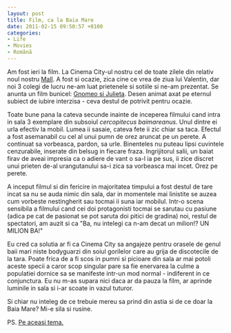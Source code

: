 ```yaml
---
layout: post
title: Film, ca la Baia Mare
date: 2011-02-15 09:50:57 +0100
categories:
- Life
- Movies
- Română
---
```

<p>Am fost ieri la film. La Cinema City-ul nostru cel de toate zilele din relativ noul nostru <a href="http://goldplaza.ro/">Mall</a>. A fost si ocazie, zica cine ce vrea de ziua lui Valentin, dar noi 3 colegi de lucru ne-am luat prietenele si sotiile si ne-am prezentat. Se anunta un film bunicel: <a href="http://www.imdb.com/title/tt0377981/">Gnomeo si Julieta</a>. Desen animat axat pe eternul subiect de iubire interzisa - ceva destul de potrivit pentru ocazie.</p>
<p>Toate bune pana la cateva secunde inainte de inceperea filmului cand intra in sala 3 exemplare din subsoiul <em>cercopitecus baimareanus</em>. Unul dintre ei urla efectiv la mobil. Lumea ii sasaie, cateva fete ii zic chiar sa taca. Efectul a fost asemanabil cu cel al unui pumn de orez aruncat pe un perete. A continuat sa vorbeasca, pardon, sa urle. Binenteles nu puteau lipsi cuvintele cenzurabile, inserate din belsug in fiecare fraza. Ingrijitorul salii, un baiat firav de aveai impresia ca o adiere de vant o sa-l ia pe sus, ii zice discret unui prieten de-al urangutanului sa-i zica sa vorbeasca mai incet. Orez pe perete.</p>
<p>A inceput filmul si din fericire in majoritatea timpului a fost destul de tare incat sa nu se auda nimic din sala, dar in momentele mai linistite se auzea cum vorbeste nestingherit sau tocmai ii suna iar mobilul. Intr-o scena sensibila a filmului cand cei doi protagonisti tocmai se sarutau cu pasiune (adica pe cat de pasionat se pot saruta doi pitici de gradina) noi, restul de spectatori, am auzit si ca "Ba, nu intelegi ca n-am decat un milion!? UN MILION BA!"</p>
<p>Eu cred ca solutia ar fi ca Cinema City sa angajeze pentru orasele de genul baii mari niste bodyguarzi din soiul gorilelor care au grija de discotecile de la tara. Poate frica de a fi scos in pumni si picioare din sala ar mai potoli aceste specii a caror scop singular pare sa fie enervarea la culme a populatiei dornice sa se manifeste intr-un mod normal - indiferent in ce conjunctura. Eu nu m-as supara nici daca ar da pauza la film, ar aprinde luminile in sala si i-ar scoate in vazul tuturor.</p>
<p>Si chiar nu inteleg de ce trebuie mereu sa prind din astia si de ce doar la Baia Mare? Mi-e sila si rusine.</p>
<p>PS. <a href="http://www.andreialbu.com/cultura-rabdare-și-tutun.html">Pe aceasi tema.</a></p>
